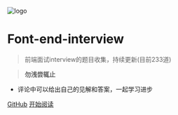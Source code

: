 ![logo](./web-logo-120.png ':no-zoom')

# Font-end-interview

> 前端面试interview的题目收集，持续更新(目前233道)

> **勿浅尝辄止**

* 评论中可以给出自己的见解和答案，一起学习进步

[GitHub](https://github.com/nieyafei/front-end-interview)
[开始阅读](/welcome.md)